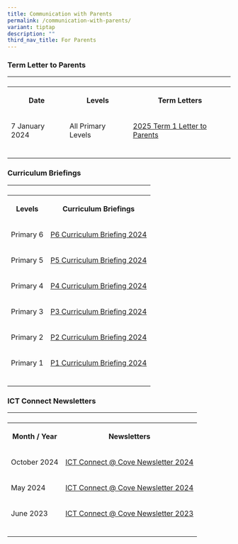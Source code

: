 ```yaml
---
title: Communication with Parents
permalink: /communication-with-parents/
variant: tiptap
description: ""
third_nav_title: For Parents
---
```

<h3>Term Letter to Parents</h3>
<table style="minWidth: 75px">
<colgroup>
<col>
<col>
<col>
</colgroup>
<tbody>
<tr>
<td rowspan="1" colspan="1">
<p></p>
</td>
<td rowspan="1" colspan="1">
<p></p>
</td>
<td rowspan="1" colspan="1">
<p></p>
</td>
</tr>
<tr>
<th rowspan="1" colspan="1">
<p>Date</p>
</th>
<th rowspan="1" colspan="1">
<p>Levels</p>
</th>
<th rowspan="1" colspan="1">
<p>Term Letters</p>
</th>
</tr>
<tr>
<td rowspan="1" colspan="1">
<p>7 January 2024</p>
</td>
<td rowspan="1" colspan="1">
<p>All Primary Levels</p>
</td>
<td rowspan="1" colspan="1">
<p><a href="https://go.gov.sg/pcps2025001t1" rel="noopener noreferrer nofollow" target="_blank">2025 Term 1 Letter to Parents</a>
</p>
</td>
</tr>
<tr>
<td rowspan="1" colspan="1">
<p></p>
</td>
<td rowspan="1" colspan="1">
<p></p>
</td>
<td rowspan="1" colspan="1">
<p></p>
</td>
</tr>
</tbody>
</table>
<p></p>
<h3>Curriculum Briefings</h3>
<table style="minWidth: 50px">
<colgroup>
<col>
<col>
</colgroup>
<tbody>
<tr>
<td rowspan="1" colspan="1">
<p></p>
</td>
<td rowspan="1" colspan="1">
<p></p>
</td>
</tr>
<tr>
<th rowspan="1" colspan="1">
<p>Levels</p>
</th>
<th rowspan="1" colspan="1">
<p>Curriculum Briefings</p>
</th>
</tr>
<tr>
<td rowspan="1" colspan="1">
<p>Primary 6</p>
</td>
<td rowspan="1" colspan="1">
<p><a href="https://go.gov.sg/2024p6curriculumbriefing" rel="noopener noreferrer nofollow" target="_blank">P6 Curriculum Briefing 2024</a>
</p>
</td>
</tr>
<tr>
<td rowspan="1" colspan="1">
<p>Primary 5</p>
</td>
<td rowspan="1" colspan="1">
<p><a href="https://go.gov.sg/2024p5curriculumbriefing" rel="noopener noreferrer nofollow" target="_blank">P5 Curriculum Briefing 2024</a>
</p>
</td>
</tr>
<tr>
<td rowspan="1" colspan="1">
<p>Primary 4</p>
</td>
<td rowspan="1" colspan="1">
<p><a href="https://go.gov.sg/2024p4curriculumbriefing" rel="noopener noreferrer nofollow" target="_blank">P4 Curriculum Briefing 2024</a>
</p>
</td>
</tr>
<tr>
<td rowspan="1" colspan="1">
<p>Primary 3</p>
</td>
<td rowspan="1" colspan="1">
<p><a href="https://go.gov.sg/2024p3curriculumbriefing" rel="noopener noreferrer nofollow" target="_blank">P3 Curriculum Briefing 2024</a>
</p>
</td>
</tr>
<tr>
<td rowspan="1" colspan="1">
<p>Primary 2</p>
</td>
<td rowspan="1" colspan="1">
<p><a href="https://go.gov.sg/2024p2curiculumbriefing" rel="noopener noreferrer nofollow" target="_blank">P2 Curriculum Briefing 2024</a>
</p>
</td>
</tr>
<tr>
<td rowspan="1" colspan="1">
<p>Primary 1</p>
</td>
<td rowspan="1" colspan="1">
<p><a href="https://go.gov.sg/p1startofschool" rel="noopener noreferrer nofollow" target="_blank">P1 Curriculum Briefing 2024</a>
</p>
</td>
</tr>
<tr>
<td rowspan="1" colspan="1">
<p></p>
</td>
<td rowspan="1" colspan="1">
<p></p>
</td>
</tr>
</tbody>
</table>
<p></p>
<h3>ICT Connect Newsletters</h3>
<table style="minWidth: 50px">
<colgroup>
<col>
<col>
</colgroup>
<tbody>
<tr>
<td rowspan="1" colspan="1">
<p></p>
</td>
<td rowspan="1" colspan="1">
<p></p>
</td>
</tr>
<tr>
<th rowspan="1" colspan="1">
<p>Month / Year</p>
</th>
<th rowspan="1" colspan="1">
<p>Newsletters</p>
</th>
</tr>
<tr>
<td rowspan="1" colspan="1">
<p>October 2024</p>
</td>
<td rowspan="1" colspan="1">
<p><a href="https://go.gov.sg/ictconnect022024" rel="noopener noreferrer nofollow" target="_blank">ICT Connect @ Cove Newsletter 2024</a>
</p>
</td>
</tr>
<tr>
<td rowspan="1" colspan="1">
<p>May 2024</p>
</td>
<td rowspan="1" colspan="1">
<p><a href="https://go.gov.sg/cwmay2024" rel="noopener noreferrer nofollow" target="_blank">ICT Connect @ Cove Newsletter 2024</a>
</p>
</td>
</tr>
<tr>
<td rowspan="1" colspan="1">
<p>June 2023</p>
</td>
<td rowspan="1" colspan="1">
<p><a href="https://file.go.gov.sg/junenewsletter2023.pdf" rel="noopener noreferrer nofollow" target="_blank">ICT Connect @ Cove Newsletter 2023</a>
</p>
</td>
</tr>
<tr>
<td rowspan="1" colspan="1">
<p></p>
</td>
<td rowspan="1" colspan="1">
<p></p>
</td>
</tr>
</tbody>
</table>
<p></p>